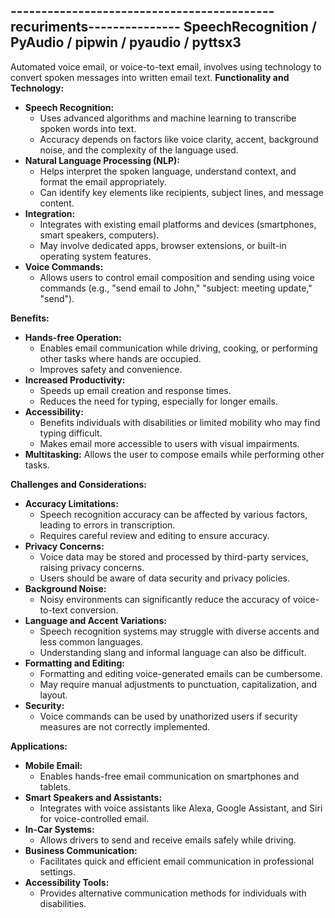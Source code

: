 -------------------------------------------recuriments---------------
SpeechRecognition /
PyAudio /
pipwin / 
pyaudio / 
pyttsx3 
---------------------------------------------------------------------------
Automated voice email, or voice-to-text email, involves using technology to convert spoken messages into written email text.
**Functionality and Technology:**

* **Speech Recognition:**
    * Uses advanced algorithms and machine learning to transcribe spoken words into text.
    * Accuracy depends on factors like voice clarity, accent, background noise, and the complexity of the language used.
* **Natural Language Processing (NLP):**
    * Helps interpret the spoken language, understand context, and format the email appropriately.
    * Can identify key elements like recipients, subject lines, and message content.
* **Integration:**
    * Integrates with existing email platforms and devices (smartphones, smart speakers, computers).
    * May involve dedicated apps, browser extensions, or built-in operating system features.
* **Voice Commands:**
    * Allows users to control email composition and sending using voice commands (e.g., "send email to John," "subject: meeting update," "send").

**Benefits:**

* **Hands-free Operation:**
    * Enables email communication while driving, cooking, or performing other tasks where hands are occupied.
    * Improves safety and convenience.
* **Increased Productivity:**
    * Speeds up email creation and response times.
    * Reduces the need for typing, especially for longer emails.
* **Accessibility:**
    * Benefits individuals with disabilities or limited mobility who may find typing difficult.
    * Makes email more accessible to users with visual impairments.
* **Multitasking:** Allows the user to compose emails while performing other tasks.

**Challenges and Considerations:**

* **Accuracy Limitations:**
    * Speech recognition accuracy can be affected by various factors, leading to errors in transcription.
    * Requires careful review and editing to ensure accuracy.
* **Privacy Concerns:**
    * Voice data may be stored and processed by third-party services, raising privacy concerns.
    * Users should be aware of data security and privacy policies.
* **Background Noise:**
    * Noisy environments can significantly reduce the accuracy of voice-to-text conversion.
* **Language and Accent Variations:**
    * Speech recognition systems may struggle with diverse accents and less common languages.
    * Understanding slang and informal language can also be difficult.
* **Formatting and Editing:**
    * Formatting and editing voice-generated emails can be cumbersome.
    * May require manual adjustments to punctuation, capitalization, and layout.
* **Security:**
    * Voice commands can be used by unathorized users if security measures are not correctly implemented.

**Applications:**

* **Mobile Email:**
    * Enables hands-free email communication on smartphones and tablets.
* **Smart Speakers and Assistants:**
    * Integrates with voice assistants like Alexa, Google Assistant, and Siri for voice-controlled email.
* **In-Car Systems:**
    * Allows drivers to send and receive emails safely while driving.
* **Business Communication:**
    * Facilitates quick and efficient email communication in professional settings.
* **Accessibility Tools:**
    * Provides alternative communication methods for individuals with disabilities.
